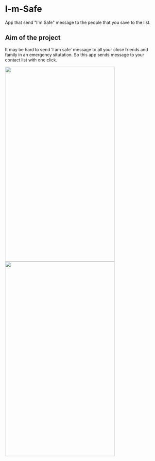 # I-m-Safe
App that send "I'm Safe" message to the people that you save to the list.

## Aim of the project
It may be hard to send 'I am safe' message to all your close friends and family in an emergency situtation. So this app sends message to your contact list with one click. 

<img src="https://user-images.githubusercontent.com/74553201/201484644-edc9681b-3f2a-4db6-8c13-a0b04e219d7d.jpg" width="360" height="640">
<img src="https://user-images.githubusercontent.com/74553201/201484646-3c4caa35-1418-40e6-9936-616ff5781452.jpg" width="360" height="640">
